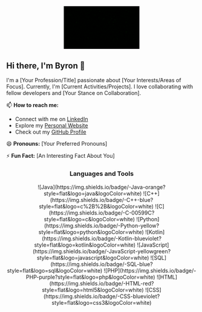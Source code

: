 <div align="center">
  <img src="https://github.com/jyronbones/jyronbones.github.io/blob/main/images/catrun.gif" width="200"/>
</div>

## Hi there, I'm Byron 👋

I'm a [Your Profession/Title] passionate about [Your Interests/Areas of Focus]. Currently, I'm [Current Activities/Projects]. I love collaborating with fellow developers and [Your Stance on Collaboration].

📫 **How to reach me:**
- Connect with me on [LinkedIn](https://www.linkedin.com/in/byron-jones89/)
- Explore my [Personal Website](https://jyronbones.github.io/)
- Check out my [GitHub Profile](https://www.github.com/jyronbones/)

😄 **Pronouns:** [Your Preferred Pronouns]

⚡ **Fun Fact:** [An Interesting Fact About You]

<div align="center">
  <h3>Languages and Tools</h3>
  <!-- Your existing badges with updated badge colors -->
  ![Java](https://img.shields.io/badge/-Java-orange?style=flat&logo=java&logoColor=white)
  ![C++](https://img.shields.io/badge/-C++-blue?style=flat&logo=c%2B%2B&logoColor=white)
  ![C](https://img.shields.io/badge/-C-00599C?style=flat&logo=c&logoColor=white)
  ![Python](https://img.shields.io/badge/-Python-yellow?style=flat&logo=python&logoColor=white)
  ![Kotlin](https://img.shields.io/badge/-Kotlin-blueviolet?style=flat&logo=kotlin&logoColor=white)
  ![JavaScript](https://img.shields.io/badge/-JavaScript-yellowgreen?style=flat&logo=javascript&logoColor=white)
  ![SQL](https://img.shields.io/badge/-SQL-blue?style=flat&logo=sql&logoColor=white)
  ![PHP](https://img.shields.io/badge/-PHP-purple?style=flat&logo=php&logoColor=white)
  ![HTML](https://img.shields.io/badge/-HTML-red?style=flat&logo=html5&logoColor=white)
  ![CSS](https://img.shields.io/badge/-CSS-blueviolet?style=flat&logo=css3&logoColor=white)
  <!-- You can add any new badges here if needed -->
</div>

